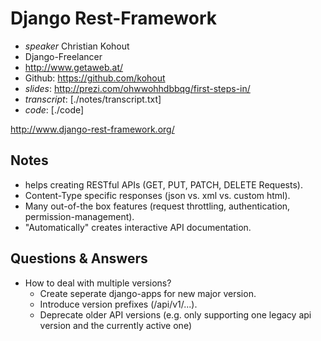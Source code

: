 # Django Rest-Framework

* *speaker* Christian Kohout
* Django-Freelancer
* http://www.getaweb.at/
* Github: https://github.com/kohout
* *slides*: http://prezi.com/ohwwohhdbbqg/first-steps-in/
* *transcript*: [./notes/transcript.txt]
* *code*: [./code]

http://www.django-rest-framework.org/

## Notes

* helps creating RESTful APIs (GET, PUT, PATCH, DELETE Requests).
* Content-Type specific responses (json vs. xml vs. custom html).
* Many out-of-the box features (request throttling, authentication, permission-management).
* "Automatically" creates interactive API documentation.

## Questions & Answers
* How to deal with multiple versions?
    * Create seperate django-apps for new major version.
    * Introduce version prefixes (/api/v1/...).
    * Deprecate older API versions (e.g. only supporting one legacy api version and
      the currently active one)


